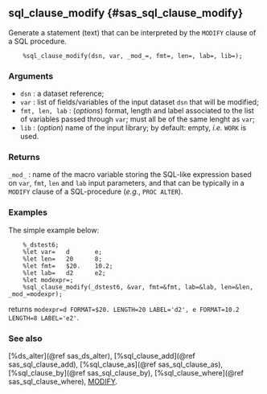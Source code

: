 ## sql_clause_modify {#sas_sql_clause_modify}
Generate a statement (text) that can be interpreted by the `MODIFY` clause of a SQL procedure.

~~~sas
	%sql_clause_modify(dsn, var, _mod_=, fmt=, len=, lab=, lib=);
~~~

### Arguments
* `dsn` : a dataset reference;
* `var` : list of fields/variables of the input dataset `dsn` that will be modified;
* `fmt, len, lab`  : (_options_) format, length and label associated to the list of variables
	passed through `var`; must all be of the same lenght as `var`;
* `lib` : (_option_) name of the input library; by default: empty, _i.e._ `WORK` is used.

### Returns
`_mod_` : name of the macro variable storing the SQL-like expression based on `var`, `fmt`,
	`len` and `lab` input parameters, and that can be typically in a `MODIFY` clause of a 
	SQL-procedure (_e.g._, `PROC ALTER`).

### Examples
The simple example below:

~~~sas
	%_dstest6;
	%let var=	d  		e;
    %let len=	20 		8;
	%let fmt=	$20. 	10.2; 
    %let lab=	d2 		e2;
	%let modexpr=;
	%sql_clause_modify(_dstest6, &var, fmt=&fmt, lab=&lab, len=&len, _mod_=modexpr);
~~~
returns `modexpr=d FORMAT=$20. LENGTH=20 LABEL='d2', e FORMAT=10.2 LENGTH=8 LABEL='e2'`.

### See also
[%ds_alter](@ref sas_ds_alter), [%sql_clause_add](@ref sas_sql_clause_add), 
[%sql_clause_as](@ref sas_sql_clause_as), [%sql_clause_by](@ref sas_sql_clause_by), 
[%sql_clause_where](@ref sas_sql_clause_where),
[MODIFY](https://support.sas.com/documentation/cdl/en/lestmtsref/63323/HTML/default/viewer.htm#n0g9jfr4x5hgsfn17gtma5547lt1.htm).
